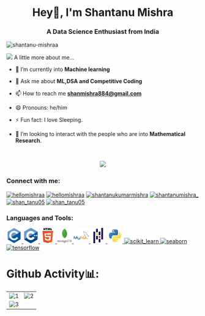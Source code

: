 <h1 align="center">Hey👋, I'm Shantanu Mishra</h1>
<h3 align="center">A Data Science Enthusiast from India</h3>

<p align="left"> <img src="https://komarev.com/ghpvc/?username=shantanu-mishraa&label=Profile%20views&color=0e75b6&style=flat" alt="shantanu-mishraa" /> </p>

<img src="https://media.giphy.com/media/VgCDAzcKvsR6OM0uWg/giphy.gif" width="50"> A little more about me...  

- 🌱 I’m currently into **Machine learning**

- 💬 Ask me about **ML,DSA and Competitive Coding**

- 📫 How to reach me **shanmishra884@gmail.com**

-  😄 Pronouns: he/him

- ⚡ Fun fact: I love Sleeping.

- 🤔 I’m looking to interact with the people who are into **Mathematical Research**. 

<br>
<p align="center">
<img src="https://media.giphy.com/media/3o72FkreWNH9OlTtPq/giphy.gif" width="230">
<br>
</p>

<h3 align="left">Connect with me:</h3>
<p align="left">
<a href="https://twitter.com/hellomishraa" target="blank"><img align="center" src="https://raw.githubusercontent.com/rahuldkjain/github-profile-readme-generator/master/src/images/icons/Social/twitter.svg" alt="hellomishraa" height="30" width="40" /></a>
<a href="https://linkedin.com/in/hellomishraa" target="blank"><img align="center" src="https://raw.githubusercontent.com/rahuldkjain/github-profile-readme-generator/master/src/images/icons/Social/linked-in-alt.svg" alt="hellomishraa" height="30" width="40" /></a>
<a href="https://kaggle.com/shantanukumarmishra" target="blank"><img align="center" src="https://raw.githubusercontent.com/rahuldkjain/github-profile-readme-generator/master/src/images/icons/Social/kaggle.svg" alt="shantanukumarmishra" height="30" width="40" /></a>
<a href="https://instagram.com/shantanumishra_" target="blank"><img align="center" src="https://raw.githubusercontent.com/rahuldkjain/github-profile-readme-generator/master/src/images/icons/Social/instagram.svg" alt="shantanumishra_" height="30" width="40" /></a>
<a href="https://www.codechef.com/users/shan_tanu05" target="blank"><img align="center" src="https://cdn.jsdelivr.net/npm/simple-icons@3.1.0/icons/codechef.svg" alt="shan_tanu05" height="30" width="40" /></a>
<a href="https://www.leetcode.com/shan_tanu05" target="blank"><img align="center" src="https://raw.githubusercontent.com/rahuldkjain/github-profile-readme-generator/master/src/images/icons/Social/leet-code.svg" alt="shan_tanu05" height="30" width="40" /></a>
</p>


<h3 align="left">Languages and Tools:</h3>
<p align="left"> <a href="https://www.cprogramming.com/" target="_blank" rel="noreferrer"> <img src="https://raw.githubusercontent.com/devicons/devicon/master/icons/c/c-original.svg" alt="c" width="40" height="40"/> </a> <a href="https://www.w3schools.com/cpp/" target="_blank" rel="noreferrer"> <img src="https://raw.githubusercontent.com/devicons/devicon/master/icons/cplusplus/cplusplus-original.svg" alt="cplusplus" width="40" height="40"/> </a> <a href="https://www.w3.org/html/" target="_blank" rel="noreferrer"> <img src="https://raw.githubusercontent.com/devicons/devicon/master/icons/html5/html5-original-wordmark.svg" alt="html5" width="40" height="40"/> </a> <a href="https://www.mongodb.com/" target="_blank" rel="noreferrer"> <img src="https://raw.githubusercontent.com/devicons/devicon/master/icons/mongodb/mongodb-original-wordmark.svg" alt="mongodb" width="40" height="40"/> </a> <a href="https://www.mysql.com/" target="_blank" rel="noreferrer"> <img src="https://raw.githubusercontent.com/devicons/devicon/master/icons/mysql/mysql-original-wordmark.svg" alt="mysql" width="40" height="40"/> </a> <a href="https://pandas.pydata.org/" target="_blank" rel="noreferrer"> <img src="https://raw.githubusercontent.com/devicons/devicon/2ae2a900d2f041da66e950e4d48052658d850630/icons/pandas/pandas-original.svg" alt="pandas" width="40" height="40"/> </a> <a href="https://www.python.org" target="_blank" rel="noreferrer"> <img src="https://raw.githubusercontent.com/devicons/devicon/master/icons/python/python-original.svg" alt="python" width="40" height="40"/> </a> <a href="https://scikit-learn.org/" target="_blank" rel="noreferrer"> <img src="https://upload.wikimedia.org/wikipedia/commons/0/05/Scikit_learn_logo_small.svg" alt="scikit_learn" width="40" height="40"/> </a> <a href="https://seaborn.pydata.org/" target="_blank" rel="noreferrer"> <img src="https://seaborn.pydata.org/_images/logo-mark-lightbg.svg" alt="seaborn" width="40" height="40"/> </a> <a href="https://www.tensorflow.org" target="_blank" rel="noreferrer"> <img src="https://www.vectorlogo.zone/logos/tensorflow/tensorflow-icon.svg" alt="tensorflow" width="40" height="40"/> </a> </p>

# Github Activity📊:
 
 <table>
   <tr>
     <td><img src="https://github-readme-stats.vercel.app/api?username=hellomishraa&theme=radical&show_icons=true"  display=block width=100% height=auto  alt="1" ></td>
     <td><img src="https://github-readme-stats.vercel.app/api/top-langs/?username=hellomishraa&theme=radical&layout=compact"  display=block width=100% height=auto  alt="2" ></td>
    </tr> 
    <tr>
       <td><img src="https://github-readme-streak-stats.herokuapp.com/?user=hellomishraa&theme=tokyonight"  display=block width=100% height=auto alt="3" >          </td>
   </tr>
 </table>
